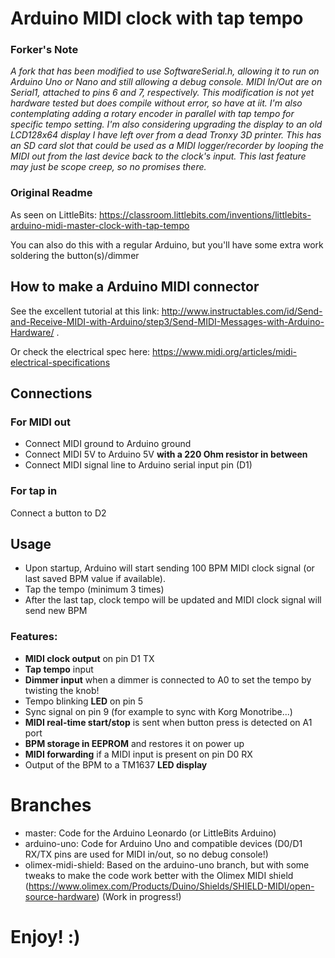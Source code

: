 # Arduino MIDI clock with tap tempo

### Forker's Note
*A fork that has been modified to use SoftwareSerial.h, allowing it to run on Arduino Uno or Nano and still 
allowing a debug console. MIDI In/Out are on Serial1, attached to pins 6 and 7, respectively. This modification 
is not yet hardware tested but does compile without error, so have at iit. I'm also contemplating adding a 
rotary encoder in parallel with tap tempo for specific tempo setting. I'm also considering upgrading the display 
to an old LCD128x64 display I have left over from a dead Tronxy 3D printer. This has an SD card slot that could be 
used as a MIDI logger/recorder by looping the MIDI out from the last device back to the clock's input. This last 
feature may just be scope creep, so no promises there.*

### Original Readme
As seen on LittleBits:
https://classroom.littlebits.com/inventions/littlebits-arduino-midi-master-clock-with-tap-tempo

You can also do this with a regular Arduino, but you'll have some extra work soldering the button(s)/dimmer

## How to make a Arduino MIDI connector
See the excellent tutorial at this link:
http://www.instructables.com/id/Send-and-Receive-MIDI-with-Arduino/step3/Send-MIDI-Messages-with-Arduino-Hardware/ .

Or check the electrical spec here:
https://www.midi.org/articles/midi-electrical-specifications

## Connections

### For MIDI out

- Connect MIDI ground to Arduino ground
- Connect MIDI 5V to Arduino 5V **with a 220 Ohm resistor in between**
- Connect MIDI signal line to Arduino serial input pin (D1)

### For tap in

Connect a button to D2

## Usage

- Upon startup, Arduino will start sending 100 BPM MIDI clock signal (or last saved BPM value if available).
- Tap the tempo (minimum 3 times)
- After the last tap, clock tempo will be updated and MIDI clock signal will send new BPM

### Features:
- **MIDI clock output** on pin D1 TX
- **Tap tempo** input
- **Dimmer input** when a dimmer is connected to A0 to set the tempo by twisting the knob!
- Tempo blinking **LED** on pin 5
- Sync signal on pin 9 (for example to sync with Korg Monotribe...)
- **MIDI real-time start/stop** is sent when button press is detected on A1 port
- **BPM storage in EEPROM** and restores it on power up
- **MIDI forwarding** if a MIDI input is present on pin D0 RX
- Output of the BPM to a TM1637 **LED display**

# Branches

- master: Code for the Arduino Leonardo (or LittleBits Arduino)
- arduino-uno: Code for Arduino Uno and compatible devices (D0/D1 RX/TX pins are used for MIDI in/out, so no debug console!)
- olimex-midi-shield: Based on the arduino-uno branch, but with some tweaks to make the code work better with the Olimex MIDI shield (https://www.olimex.com/Products/Duino/Shields/SHIELD-MIDI/open-source-hardware) (Work in progress!)

# Enjoy! :)
